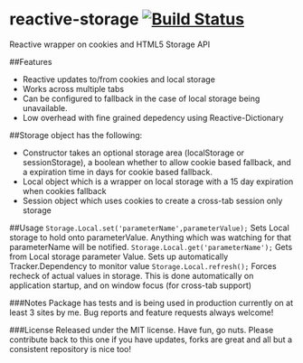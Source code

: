 # reactive-storage [![Build Status](https://travis-ci.org/lassombra/reactive-storage.svg?branch=master)](https://travis-ci.org/lassombra/reactive-storage)
Reactive wrapper on cookies and HTML5 Storage API

##Features
- Reactive updates to/from cookies and local storage
- Works across multiple tabs
- Can be configured to fallback in the case of local storage being unavailable.
- Low overhead with fine grained depedency using Reactive-Dictionary

##Storage object has the following:
- Constructor takes an optional storage area (localStorage or sessionStorage), a boolean whether to allow cookie based fallback, and a expiration time in days for cookie based fallback.
- Local object which is a wrapper on local storage with a 15 day expiration when cookies fallback
- Session object which uses cookies to create a cross-tab session only storage

##Usage
`Storage.Local.set('parameterName',parameterValue);` Sets Local storage to hold onto parameterValue.  Anything which was watching for that parameterName will be notified.
`Storage.Local.get('parameterName');` Gets from Local storage parameter Value.  Sets up automatically Tracker.Dependency to monitor value
`Storage.Local.refresh();` Forces recheck of actual values in storage.  This is done automatically on application startup, and on window focus (for cross-tab support)

###Notes
Package has tests and is being used in production currently on at least 3 sites by me.  Bug reports and feature requests always welcome!

###License
Released under the MIT license.  Have fun, go nuts.  Please contribute back to this one if you have updates, forks are great and all but a consistent repository is nice too!
